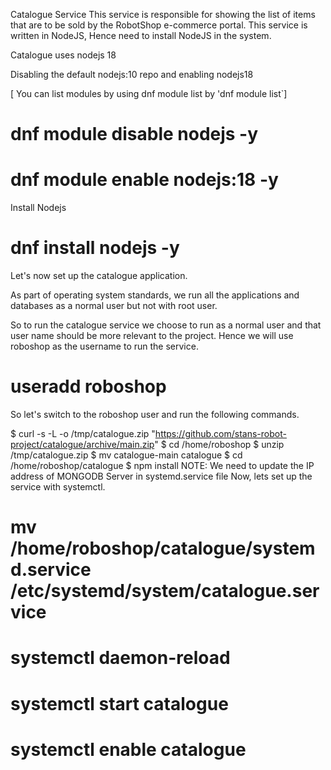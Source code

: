 
Catalogue Service
This service is responsible for showing the list of items that are to be sold by the RobotShop e-commerce portal. This service is written in NodeJS, Hence need to install NodeJS in the system.

Catalogue uses nodejs 18

Disabling the default nodejs:10 repo and enabling nodejs18

[ You can list modules by using dnf module list by 'dnf module list`]

# dnf module disable nodejs -y
# dnf module enable nodejs:18 -y
Install Nodejs

# dnf install nodejs -y  
Let's now set up the catalogue application.

As part of operating system standards, we run all the applications and databases as a normal user but not with root user.

So to run the catalogue service we choose to run as a normal user and that user name should be more relevant to the project. Hence we will use roboshop as the username to run the service.

# useradd roboshop
So let's switch to the roboshop user and run the following commands.

$ curl -s -L -o /tmp/catalogue.zip "https://github.com/stans-robot-project/catalogue/archive/main.zip"
$ cd /home/roboshop
$ unzip /tmp/catalogue.zip
$ mv catalogue-main catalogue
$ cd /home/roboshop/catalogue
$ npm install 
NOTE: We need to update the IP address of MONGODB Server in systemd.service file
Now, lets set up the service with systemctl.

# mv /home/roboshop/catalogue/systemd.service /etc/systemd/system/catalogue.service
# systemctl daemon-reload
# systemctl start catalogue
# systemctl enable catalogue